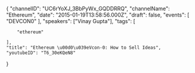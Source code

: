 {
    "channelID": "UC6rYoXJ_3BbPyWx_GQDDRRQ",
    "channelName": "Ethereum",
    "date": "2015-01-19T13:58:56.000Z",
    "draft": false,
    "events": [
        "DEVCON0"
    ],
    "speakers": ["Vinay Gupta"],
    "tags": [

        "ethereum"

    ],
    "title": "Ethereum \u00d0\u039eVcon-0: How to Sell Ideas",
    "youtubeID": "T6_30eKQeN8"
}
